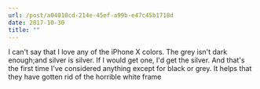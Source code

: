 ```yaml
---
url: /post/a04010cd-214e-45ef-a99b-e47c45b1718d
date: 2017-10-30
title: ""
---
```


I can't say that I love any of the iPhone X colors. The grey isn't dark enough;and silver is silver. If I would get one, I'd get the silver. And that's the first time I've considered anything except for black or grey. It helps that they have gotten rid of the horrible white frame